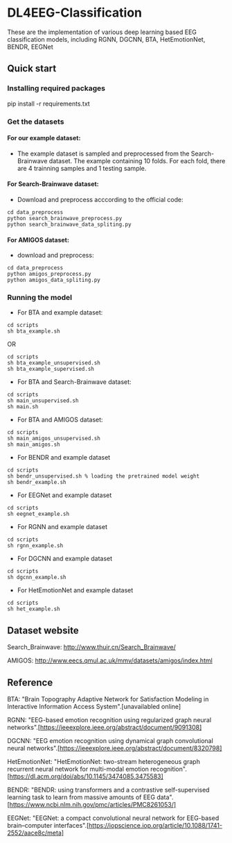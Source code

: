 # DL4EEG-Classification 
These are the implementation of various deep learning based EEG classification models, including RGNN, DGCNN, BTA, HetEmotionNet, BENDR, EEGNet 

## Quick start
### Installing required packages
pip install -r requirements.txt

### Get the datasets
#### For our example dataset:
- The example dataset is sampled and preprocessed from the Search-Brainwave dataset. The example containing 10 folds. For each fold, there are 4 trainning samples and 1 testing sample.

#### For Search-Brainwave dataset:

- Download and preprocess acccording to the official code:

```
cd data_preprocess
python search_brainwave_preprocess.py
python search_brainwave_data_spliting.py
```

#### For AMIGOS dataset:

- download and preprocess:
```
cd data_preprocess
python amigos_preprocess.py
python amigos_data_spliting.py
```

### Running the model
- For BTA and example dataset:
```
cd scripts
sh bta_example.sh
```
OR
```
cd scripts
sh bta_example_unsupervised.sh
sh bta_example_supervised.sh
```

- For BTA and Search-Brainwave dataset:
```
cd scripts
sh main_unsupervised.sh
sh main.sh
```

- For BTA and AMIGOS dataset:
```
cd scripts
sh main_amigos_unsupervised.sh
sh main_amigos.sh
```

- For BENDR and example dataset
```
cd scripts
sh bendr_unsupervised.sh % loading the pretrained model weight
sh bendr_example.sh
```

- For EEGNet and example dataset
```
cd scripts
sh eegnet_example.sh
```

- For RGNN and example dataset
```
cd scripts
sh rgnn_example.sh
```

- For DGCNN and example dataset
```
cd scripts
sh dgcnn_example.sh
```

- For HetEmotionNet and example dataset
```
cd scripts
sh het_example.sh
```

## Dataset website
Search_Brainwave: http://www.thuir.cn/Search_Brainwave/

AMIGOS: http://www.eecs.qmul.ac.uk/mmv/datasets/amigos/index.html


## Reference

BTA: "Brain Topography Adaptive Network for Satisfaction Modeling in Interactive Information Access System".[unavailabled online]

RGNN: "EEG-based emotion recognition using regularized graph neural networks".[https://ieeexplore.ieee.org/abstract/document/9091308]

DGCNN: "EEG emotion recognition using dynamical graph convolutional neural networks".[https://ieeexplore.ieee.org/abstract/document/8320798]

HetEmotionNet: "HetEmotionNet: two-stream heterogeneous graph recurrent neural network for multi-modal emotion recognition".[https://dl.acm.org/doi/abs/10.1145/3474085.3475583]

BENDR: "BENDR: using transformers and a contrastive self-supervised learning task to learn from massive amounts of EEG data".[https://www.ncbi.nlm.nih.gov/pmc/articles/PMC8261053/]

EEGNet: "EEGNet: a compact convolutional neural network for EEG-based brain–computer interfaces".[https://iopscience.iop.org/article/10.1088/1741-2552/aace8c/meta]

